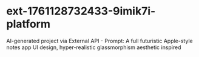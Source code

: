# ext-1761128732433-9imik7i-platform
AI-generated project via External API - Prompt: A full futuristic Apple-style notes app UI design, hyper-realistic glassmorphism aesthetic inspired 
